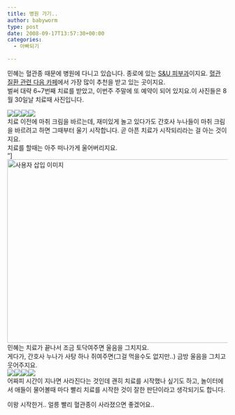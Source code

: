 ```yaml
---
title: 병원 가기..
author: babyworm
type: post
date: 2008-09-17T13:57:30+00:00
categories:
  - 아빠되기

---
```

민혜는 혈관종 때문에 병원에 다니고 있습니다. 종로에 있는 <A title="[http://www.allskin.co.kr/]로 이동합니다." href="http://www.allskin.co.kr/" target=_blank>S&U 피부과</A>이지요. <A title="[http://cafe.daum.net/hollosuky]로 이동합니다." href="http://cafe.daum.net/hollosuky" target=_blank>혈관 질환 관련 다음 카페</A>에서 가장 많이 추천을 받고 있는 곳이지요.  
벌써 대략 6~7번째 치료를 받았고, 이번주 주말에 또 예약이 되어 있지요.이 사진들은 8월 30일날 치료때 사진입니다.  


  


<img decoding="async" src="https://i0.wp.com/babyworm.net/wordpress/wp-content/uploads/1/jk360000000001.JPG?w=625"  data-recalc-dims="1" /><img decoding="async" src="https://i0.wp.com/babyworm.net/wordpress/wp-content/uploads/1/ik360000000000.JPG?w=625" class="aligncenter"  data-recalc-dims="1" /><img decoding="async" src="https://i0.wp.com/babyworm.net/wordpress/wp-content/uploads/1/jk360000000002.JPG?w=625"  data-recalc-dims="1" /><img decoding="async" src="https://i0.wp.com/babyworm.net/wordpress/wp-content/uploads/1/hk360000000004.JPG?w=625" class="aligncenter"  data-recalc-dims="1" />  
치료 이전에 마취 크림을 바르는데, 재미있게 놀고 있다가도 간호사 누나들이 마취 크림을 바르려고 하면 그때부터 울기 시작합니다. 곧 아픈 치료가 시작되리라는 걸 아는 것이지요.  
치료를 할때는 아주 떠나가게 울어버리지요.  
&#8221;]<img loading="lazy" decoding="async" src="https://i0.wp.com/babyworm.net/wordpress/wp-content/uploads/1/jk360000000003.JPG?resize=625%2C419" width="625" height="419" alt="사용자 삽입 이미지" data-recalc-dims="1" />  
민혜는 치료가 끝나서 조금 토닥여주면 울음을 그치지요.  
게다가, 간호사 누나가 사탕 하나 쥐여주면(그걸 먹을수도 없지만..) 금방 울음을 그치고 웃어주지요.  
<img decoding="async" src="https://i0.wp.com/babyworm.net/wordpress/wp-content/uploads/1/hk360000000005.JPG?w=400" class="aligncenter" data-recalc-dims="1" /><img decoding="async" src="https://i0.wp.com/babyworm.net/wordpress/wp-content/uploads/1/ik360000000001.JPG?w=400" class="aligncenter" data-recalc-dims="1" /><img decoding="async" src="https://i0.wp.com/babyworm.net/wordpress/wp-content/uploads/1/hk360000000006.JPG?w=400" class="aligncenter" data-recalc-dims="1" /><img decoding="async" src="https://i0.wp.com/babyworm.net/wordpress/wp-content/uploads/1/hk360000000003.JPG?w=400" class="aligncenter" data-recalc-dims="1" />  
어짜피 시간이 지나면 사라진다는 것인데 괜히 치료를 시작했나 싶기도 하고, 놀이터에서 애들이 물어볼때 마다 빨리 치료를 시작한 것이 잘한 판단이라고 생각되기도 합니다. 

  


이왕 시작한거.. 얼릉 빨리 혈관종이 사라졌으면 좋겠어요..